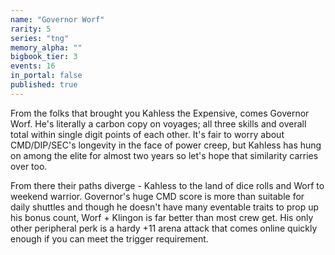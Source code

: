 ```yaml
---
name: "Governor Worf"
rarity: 5
series: "tng"
memory_alpha: ""
bigbook_tier: 3
events: 16
in_portal: false
published: true
---
```


From the folks that brought you Kahless the Expensive, comes Governor Worf. He's literally a carbon copy on voyages; all three skills and overall total within single digit points of each other. It's fair to worry about CMD/DIP/SEC's longevity in the face of power creep, but Kahless has hung on among the elite for almost two years so let's hope that similarity carries over too.

From there their paths diverge - Kahless to the land of dice rolls and Worf to weekend warrior. Governor's huge CMD score is more than suitable for daily shuttles and though he doesn't have many eventable traits to prop up his bonus count, Worf + Klingon is far better than most crew get. His only other peripheral perk is a hardy +11 arena attack that comes online quickly enough if you can meet the trigger requirement.
